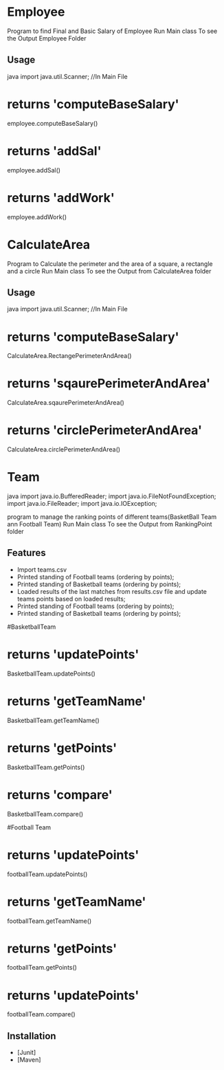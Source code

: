 # Employee

Program to find Final and Basic Salary of Employee
Run Main class To see the Output Employee Folder

## Usage

java
import java.util.Scanner; //In Main File 

# returns 'computeBaseSalary'
employee.computeBaseSalary()

# returns 'addSal' 
employee.addSal()

# returns 'addWork'
employee.addWork()


# CalculateArea

Program to Calculate the perimeter and the area of a square, a rectangle and a circle
Run Main class To see the Output from CalculateArea folder

## Usage

java
import java.util.Scanner; //In Main File

# returns 'computeBaseSalary'
CalculateArea.RectangePerimeterAndArea()

# returns 'sqaurePerimeterAndArea'
CalculateArea.sqaurePerimeterAndArea()

# returns 'circlePerimeterAndArea'
CalculateArea.circlePerimeterAndArea()


# Team
java
import java.io.BufferedReader;
import java.io.FileNotFoundException;
import java.io.FileReader;
import java.io.IOException;

program to manage the ranking points of different teams(BasketBall Team ann Football Team)
Run Main class To see the Output from RankingPoint folder


## Features

- Import teams.csv
- Printed standing of Football teams (ordering by points);
- Printed standing of Basketball teams (ordering by points);
- Loaded results of the last matches from results.csv file and update teams points based on loaded results;
- Printed standing of Football teams (ordering by points);
- Printed standing of Basketball teams (ordering by points);

#BasketballTeam
# returns 'updatePoints'
BasketballTeam.updatePoints()

# returns 'getTeamName'
BasketballTeam.getTeamName()

# returns 'getPoints'
BasketballTeam.getPoints()

# returns 'compare'
BasketballTeam.compare()



#Football Team
# returns 'updatePoints'
footballTeam.updatePoints()

# returns 'getTeamName'
footballTeam.getTeamName()

# returns 'getPoints'
footballTeam.getPoints()

# returns 'updatePoints'
footballTeam.compare()


## Installation
- [Junit] 
- [Maven] 
